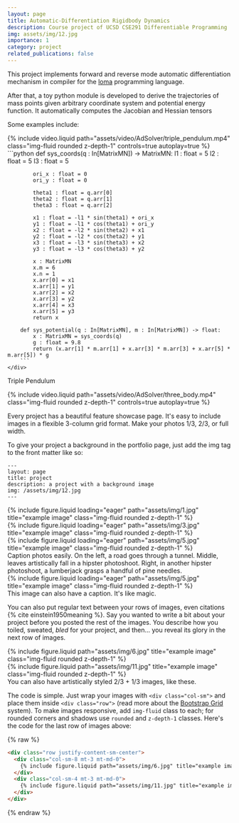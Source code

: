 ```yaml
---
layout: page
title: Automatic-Differentiation Rigidbody Dynamics
description: Course project of UCSD CSE291 Differentiable Programming
img: assets/img/12.jpg
importance: 1
category: project
related_publications: false
---
```


This project implements forward and reverse mode automatic differentiation mechanism in compiler for the <a href="https://github.com/BachiLi/loma_public">loma</a> programming language.  

After that, a toy python module is developed to derive the trajectories of mass points given arbitrary coordinate system and potential energy function. It automatically computes the Jacobian and Hessian tensors 

Some examples include:  

<div class="row mt-3">
    <div class="col-sm mt-3 mt-md-0">
        {% include video.liquid path="assets/video/AdSolver/triple_pendulum.mp4" class="img-fluid rounded z-depth-1" controls=true autoplay=true %}
    </div>
    <div class="col-sm mt-3 mt-md-0">
        ```python
        def sys_coords(q : In[MatrixMN]) -> MatrixMN:
            l1 : float = 5
            l2 : float = 5
            l3 : float = 5

            ori_x : float = 0
            ori_y : float = 0

            theta1 : float = q.arr[0]
            theta2 : float = q.arr[1]
            theta3 : float = q.arr[2]

            x1 : float = -l1 * sin(theta1) + ori_x
            y1 : float = -l1 * cos(theta1) + ori_y
            x2 : float = -l2 * sin(theta2) + x1
            y2 : float = -l2 * cos(theta2) + y1
            x3 : float = -l3 * sin(theta3) + x2
            y3 : float = -l3 * cos(theta3) + y2

            x : MatrixMN
            x.m = 6
            x.n = 1
            x.arr[0] = x1
            x.arr[1] = y1
            x.arr[2] = x2
            x.arr[3] = y2
            x.arr[4] = x3
            x.arr[5] = y3
            return x

        def sys_potential(q : In[MatrixMN], m : In[MatrixMN]) -> float:
            x : MatrixMN = sys_coords(q)
            g : float = 9.8
            return (x.arr[1] * m.arr[1] + x.arr[3] * m.arr[3] + x.arr[5] * m.arr[5]) * g
        ```
    </div>
</div>
<div class="caption">
    Triple Pendulum
</div>


{% include video.liquid path="assets/video/AdSolver/three_body.mp4" class="img-fluid rounded z-depth-1" controls=true autoplay=true %}

Every project has a beautiful feature showcase page.
It's easy to include images in a flexible 3-column grid format.
Make your photos 1/3, 2/3, or full width.

To give your project a background in the portfolio page, just add the img tag to the front matter like so:

    ---
    layout: page
    title: project
    description: a project with a background image
    img: /assets/img/12.jpg
    ---

<div class="row">
    <div class="col-sm mt-3 mt-md-0">
        {% include figure.liquid loading="eager" path="assets/img/1.jpg" title="example image" class="img-fluid rounded z-depth-1" %}
    </div>
    <div class="col-sm mt-3 mt-md-0">
        {% include figure.liquid loading="eager" path="assets/img/3.jpg" title="example image" class="img-fluid rounded z-depth-1" %}
    </div>
    <div class="col-sm mt-3 mt-md-0">
        {% include figure.liquid loading="eager" path="assets/img/5.jpg" title="example image" class="img-fluid rounded z-depth-1" %}
    </div>
</div>
<div class="caption">
    Caption photos easily. On the left, a road goes through a tunnel. Middle, leaves artistically fall in a hipster photoshoot. Right, in another hipster photoshoot, a lumberjack grasps a handful of pine needles.
</div>
<div class="row">
    <div class="col-sm mt-3 mt-md-0">
        {% include figure.liquid loading="eager" path="assets/img/5.jpg" title="example image" class="img-fluid rounded z-depth-1" %}
    </div>
</div>
<div class="caption">
    This image can also have a caption. It's like magic.
</div>

You can also put regular text between your rows of images, even citations {% cite einstein1950meaning %}.
Say you wanted to write a bit about your project before you posted the rest of the images.
You describe how you toiled, sweated, _bled_ for your project, and then... you reveal its glory in the next row of images.

<div class="row justify-content-sm-center">
    <div class="col-sm-8 mt-3 mt-md-0">
        {% include figure.liquid path="assets/img/6.jpg" title="example image" class="img-fluid rounded z-depth-1" %}
    </div>
    <div class="col-sm-4 mt-3 mt-md-0">
        {% include figure.liquid path="assets/img/11.jpg" title="example image" class="img-fluid rounded z-depth-1" %}
    </div>
</div>
<div class="caption">
    You can also have artistically styled 2/3 + 1/3 images, like these.
</div>

The code is simple.
Just wrap your images with `<div class="col-sm">` and place them inside `<div class="row">` (read more about the <a href="https://getbootstrap.com/docs/4.4/layout/grid/">Bootstrap Grid</a> system).
To make images responsive, add `img-fluid` class to each; for rounded corners and shadows use `rounded` and `z-depth-1` classes.
Here's the code for the last row of images above:

{% raw %}

```html
<div class="row justify-content-sm-center">
  <div class="col-sm-8 mt-3 mt-md-0">
    {% include figure.liquid path="assets/img/6.jpg" title="example image" class="img-fluid rounded z-depth-1" %}
  </div>
  <div class="col-sm-4 mt-3 mt-md-0">
    {% include figure.liquid path="assets/img/11.jpg" title="example image" class="img-fluid rounded z-depth-1" %}
  </div>
</div>
```

{% endraw %}
